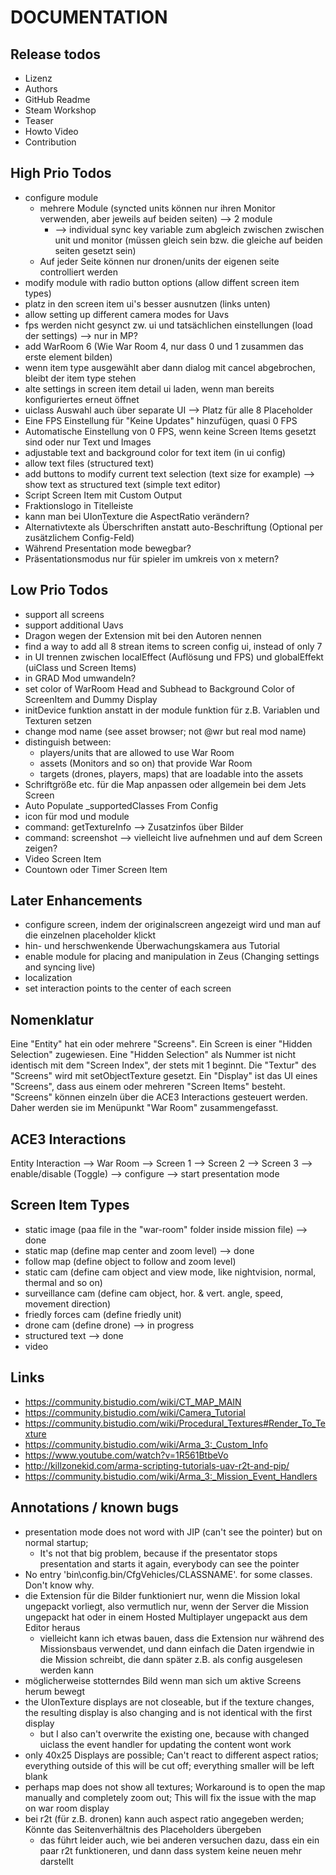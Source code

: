 # DOCUMENTATION

## Release todos

- Lizenz
- Authors
- GitHub Readme
- Steam Workshop
- Teaser
- Howto Video
- Contribution

## High Prio Todos

- configure module
  - mehrere Module (syncted units können nur ihren Monitor verwenden, aber jeweils auf beiden seiten) --> 2 module
    - --> individual sync key variable zum abgleich zwischen zwischen unit und monitor (müssen gleich sein bzw. die gleiche auf beiden seiten gesetzt sein)
  - Auf jeder Seite können nur dronen/units der eigenen seite controlliert werden
- modify module with radio button options (allow diffent screen item types)
- platz in den screen item ui's besser ausnutzen (links unten)
- allow setting up different camera modes for Uavs
- fps werden nicht gesynct zw. ui und tatsächlichen einstellungen (load der settings) --> nur in MP?
- add WarRoom 6 (Wie War Room 4, nur dass 0 und 1 zusammen das erste element bilden)
- wenn item type ausgewählt aber dann dialog mit cancel abgebrochen, bleibt der item type stehen
- alte settings in screen item detail ui laden, wenn man bereits konfiguriertes erneut öffnet
- uiclass Auswahl auch über separate UI --> Platz für alle 8 Placeholder
- Eine FPS Einstellung für "Keine Updates" hinzufügen, quasi 0 FPS
- Automatische Einstellung von 0 FPS, wenn keine Screen Items gesetzt sind oder nur Text und Images
- adjustable text and background color for text item (in ui config)
- allow text files (structured text)
- add buttons to modify current text selection (text size for example) --> show text as structured text (simple text editor)
- Script Screen Item mit Custom Output
- Fraktionslogo in Titelleiste
- kann man bei UIonTexture die AspectRatio verändern?
- Alternativtexte als Überschriften anstatt auto-Beschriftung (Optional per zusätzlichem Config-Feld)
- Während Presentation mode bewegbar?
- Präsentationsmodus nur für spieler im umkreis von x metern?

## Low Prio Todos

- support all screens
- support additional Uavs
- Dragon wegen der Extension mit bei den Autoren nennen
- find a way to add all 8 strean items to screen config ui, instead of only 7
- in UI trennen zwischen localEffect (Auflösung und FPS) und globalEffekt (uiClass und Screen Items)
- in GRAD Mod umwandeln?
- set color of WarRoom Head and Subhead to Background Color of ScreenItem and Dummy Display
- initDevice funktion anstatt in der module funktion für z.B. Variablen und Texturen setzen
- change mod name (see asset browser; not @wr but real mod name)
- distinguish between:
  - players/units that are allowed to use War Room
  - assets (Monitors and so on) that provide War Room
  - targets (drones, players, maps) that are loadable into the assets
- Schriftgröße etc. für die Map anpassen oder allgemein bei dem Jets Screen
- Auto Populate _supportedClasses From Config
- icon für mod und module
- command: getTextureInfo --> Zusatzinfos über Bilder
- command: screenshot --> vielleicht live aufnehmen und auf dem Screen zeigen?
- Video Screen Item
- Countown oder Timer Screen Item

## Later Enhancements

- configure screen, indem der originalscreen angezeigt wird und man auf die einzelnen placeholder klickt
- hin- und herschwenkende Überwachungskamera aus Tutorial
- enable module for placing and manipulation in Zeus (Changing settings and syncing live)
- localization
- set interaction points to the center of each screen

## Nomenklatur

Eine "Entity" hat ein oder mehrere "Screens". Ein Screen is einer "Hidden Selection" zugewiesen. Eine "Hidden Selection" als Nummer ist nicht identisch mit dem "Screen Index", der stets mit
1 beginnt. Die "Textur" des "Screens" wird mit setObjectTexture gesetzt. Ein "Display" ist das UI eines "Screens", dass aus einem oder mehreren "Screen Items" besteht. "Screens" können einzeln
über die ACE3 Interactions gesteuert werden. Daher werden sie im Menüpunkt "War Room" zusammengefasst.

## ACE3 Interactions

Entity Interaction --> War Room --> Screen 1
                                --> Screen 2
                                --> Screen 3 --> enable/disable (Toggle)
                                             --> configure
                                             --> start presentation mode

## Screen Item Types

- static image (paa file in the "war-room" folder inside mission file) --> done
- static map (define map center and zoom level) --> done
- follow map (define object to follow and zoom level)
- static cam (define cam object and view mode, like nightvision, normal, thermal and so on)
- surveillance cam (define cam object, hor. & vert. angle, speed, movement direction)
- friedly forces cam (define friedly unit)
- drone cam (define drone) --> in progress
- structured text --> done
- video

## Links

- <https://community.bistudio.com/wiki/CT_MAP_MAIN>
- <https://community.bistudio.com/wiki/Camera_Tutorial>
- <https://community.bistudio.com/wiki/Procedural_Textures#Render_To_Texture>
- <https://community.bistudio.com/wiki/Arma_3:_Custom_Info>
- <https://www.youtube.com/watch?v=1R561BtbeVo>
- <http://killzonekid.com/arma-scripting-tutorials-uav-r2t-and-pip/>
- <https://community.bistudio.com/wiki/Arma_3:_Mission_Event_Handlers>

## Annotations / known bugs

- presentation mode does not word with JIP (can't see the pointer) but on normal startup;
  - It's not that big problem, because if the presentator stops presentation and starts it again, everybody can see the pointer
- No entry 'bin\config.bin/CfgVehicles/CLASSNAME'. for some classes. Don't know why.
- die Extension für die Bilder funktioniert nur, wenn die Mission lokal ungepackt vorliegt, also vermutlich nur, wenn der Server die Mission ungepackt hat oder in einem Hosted Multiplayer ungepackt aus dem Editor heraus
  - vielleicht kann ich etwas bauen, dass die Extension nur während des Missionsbaus verwendet, und dann einfach die Daten irgendwie in die Mission schreibt, die dann später z.B. als config ausgelesen werden kann
- möglicherweise stotterndes Bild wenn man sich um aktive Screens herum bewegt
- the UIonTexture displays are not closeable, but if the texture changes, the resulting display is also changing and is not identical with the first display
  - but I also can't overwrite the existing one, because with changed uiclass the event handler for updating the content wont work
- only 40x25 Displays are possible; Can't react to different aspect ratios; everything outside of this will be cut off; everything smaller will be left blank
- perhaps map does not show all textures; Workaround is to open the map manually and completely zoom out; This will fix the issue with the map on war room display
- bei r2t (für z.B. dronen) kann auch aspect ratio angegeben werden; Könnte das Seitenverhältnis des Placeholders übergeben
  - das führt leider auch, wie bei anderen versuchen dazu, dass ein ein paar r2t funktioneren, und dann dass system keine neuen mehr darstellt
